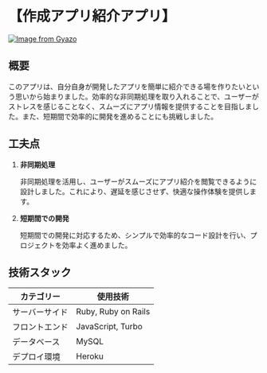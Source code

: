 # 【作成アプリ紹介アプリ】

[![Image from Gyazo](https://i.gyazo.com/9eb224ed18d5e08f547a20eae3c401f7.png)](https://gyazo.com/9eb224ed18d5e08f547a20eae3c401f7)

## 概要

このアプリは、自分自身が開発したアプリを簡単に紹介できる場を作りたいという思いから始まりました。効率的な非同期処理を取り入れることで、ユーザーがストレスを感じることなく、スムーズにアプリ情報を提供することを目指しました。また、短期間で効率的に開発を進めることにも挑戦しました。

## 工夫点

1. **非同期処理**
    
    非同期処理を活用し、ユーザーがスムーズにアプリ紹介を閲覧できるように設計しました。これにより、遅延を感じさせず、快適な操作体験を提供します。
    
2. **短期間での開発**
    
    短期間での開発に対応するため、シンプルで効率的なコード設計を行い、プロジェクトを効率よく進めました。
    

## 技術スタック

| カテゴリー | 使用技術 |
| --- | --- |
| サーバーサイド | Ruby, Ruby on Rails |
| フロントエンド | JavaScript, Turbo |
| データベース | MySQL |
| デプロイ環境 | Heroku |
